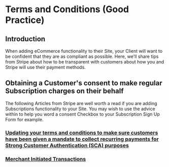 # Terms and Conditions (Good Practice)

## Introduction

When adding eCommerce functionality to their Site, your Client will want to be confident that they are as compliant as possible. Here, we'll share tips from Stripe about how to be transparent with customers about how you and Stripe will use their payment methods.

## Obtaining a Customer's consent to make regular Subscription charges on their behalf

The following Articles from Stripe are well worth a read if you are adding Subscriptions functionality to your Site. You may wish to use the advice within to help you word a consent Checkbox to your Subscription Sign Up Form for example.

### [Updating your terms and conditions to make sure customers have been given a mandate to collect recurring payments for Strong Customer Authentication (SCA) purposes](https://support.stripe.com/questions/updating-your-terms-and-conditions-to-make-sure-customers-have-been-given-a-mandate-to-collect-recurring-payments-for-strong-customer-authentication-sca-purposes)

### [Merchant Initiated Transactions](https://support.stripe.com/questions/merchant-initiated-transactions-mits-when-to-categorize-a-transaction-as-mit)

